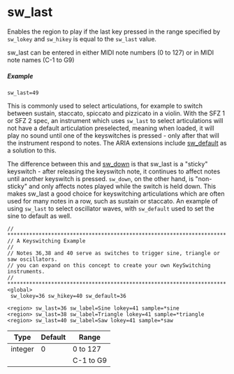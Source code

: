 ---
---
# sw_last

Enables the region to play if the last key pressed in the range specified by
`sw_lokey` and `sw_hikey` is equal to the `sw_last` value.

sw_last can be entered in either MIDI note numbers (0 to 127) or in MIDI note
names (C-1 to G9)

##### Example

```
sw_last=49
```

This is commonly used to select articulations, for example to switch between
sustain, staccato, spiccato and pizzicato in a violin. With the SFZ 1 or SFZ 2
spec, an instrument which uses `sw_last` to select articulations will not have a
default articulation preselected, meaning when loaded, it will play no sound
until one of the keyswitches is pressed - only after that will the instrument
respond to notes. The ARIA extensions include [sw_default](/opcodes/sw_default_label)
as a solution to this.

The difference between this and [sw_down](/opcodes/sw_down) is that sw_last
is a "sticky" keyswitch - after releasing the keyswitch note, it continues to
affect notes until another keyswitch is pressed. `sw_down`, on the other hand, is
"non-sticky" and only affects notes played while the switch is held down. This
makes sw_last a good choice for keyswitching articulations which are often used
for many notes in a row, such as sustain or staccato.
An example of using `sw_last` to select oscillator waves, with `sw_default` used
to set the sine to default as well.

```
// **********************************************************************
// A Keyswitching Example
// 
// Notes 36,38 and 40 serve as switches to trigger sine, triangle or saw oscillators.
// you can expand on this concept to create your own KeySwitching instruments.
// **********************************************************************
<global>
 sw_lokey=36 sw_hikey=40 sw_default=36
 
<region> sw_last=36 sw_label=Sine lokey=41 sample=*sine 
<region> sw_last=38 sw_label=Triangle lokey=41 sample=*triangle
<region> sw_last=40 sw_label=Saw lokey=41 sample=*saw
```
| Type    | Default | Range     | 
| ---     | ---     | ---       |
| integer |  0      | 0 to 127  |
|         |         | C-1 to G9 |
